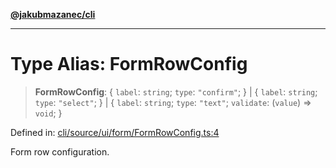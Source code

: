 [**@jakubmazanec/cli**](../README.md)

---

# Type Alias: FormRowConfig

> **FormRowConfig**: \{ `label`: `string`; `type`: `"confirm"`; \} \| \{ `label`: `string`; `type`:
> `"select"`; \} \| \{ `label`: `string`; `type`: `"text"`; `validate`: (`value`) => `void`; \}

Defined in:
[cli/source/ui/form/FormRowConfig.ts:4](https://github.com/jakubmazanec/tools/blob/40ba1fb8bbde716fbe797d7886fffe14521e098a/packages/cli/source/ui/form/FormRowConfig.ts#L4)

Form row configuration.
